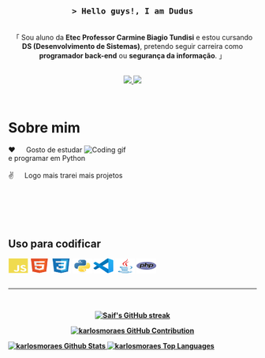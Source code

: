 <h3 align="center">
        <samp>&gt; Hello guys!, I am
                <b><a>Dudus</a></b>
        </samp>
</h3>

<p align="center">  
    <br>
    「 Sou aluno da <b>Etec Professor Carmine Biagio Tundisi</b> e estou cursando <b>DS (Desenvolvimento de Sistemas)</b>, pretendo seguir carreira como <b>programador back-end</b>  ou <b>segurança da informação</b>. 」
    <br>
    <br>
</p>

<p align="center">
 <a href="https://www.linkedin.com/in/karlos-eduardo-marques-araujo-de-moraes-2b531b293/" target="_blank">
  <img src="https://img.shields.io/badge/LinkedIn-0077B5?style=for-the-badge&logo=linkedin&logoColor=white"/>
 </a>
 <a href="https://www.instagram.com/_kadu.marques/" target="_blank">
  <img src="https://img.shields.io/badge/Instagram-fe4164?style=for-the-badge&logo=instagram&logoColor=white"/>
 </a> 
</p>
<br />

# Sobre mim
 
<p>
 <img align="right" width="350" src="/assets/programmer.gif" alt="Coding gif" />

  ❤️ &emsp; Gosto de estudar e programar em Python<br/><br/>
 ✌️ &emsp; Logo mais trarei mais projetos <br/><br/>
 

</p>

<br/>
<br/>
<br/>

## Uso para codificar
<b>
<img align="center" alt="Dudus-Js" height="30" width="40" src="https://raw.githubusercontent.com/devicons/devicon/master/icons/javascript/javascript-plain.svg">
  <img align="center" alt="Dudus-HTML" height="30" width="40" src="https://raw.githubusercontent.com/devicons/devicon/master/icons/html5/html5-original.svg">
  <img align="center" alt="Dudus-CSS" height="30" width="40" src="https://raw.githubusercontent.com/devicons/devicon/master/icons/css3/css3-original.svg">
  <img align="center" alt="Dudus-Python" height="30" width="40" src="https://raw.githubusercontent.com/devicons/devicon/master/icons/python/python-original.svg">
  <img align="center" alt="Dudus-VSCode" height="30" width="40" src="https://raw.githubusercontent.com/devicons/devicon/master/icons/vscode/vscode-original.svg">
  <img align="center" alt="Dudus-Java" height="30" width="40" src="https://raw.githubusercontent.com/devicons/devicon/master/icons/java/java-original.svg">
  <img align="center" alt="Dudus-PHP" height="30" width="40" src="https://raw.githubusercontent.com/devicons/devicon/master/icons/php/php-original.svg">
  

<br/>

<br/>
<hr/>
<br/>

<p align="center">
  <a href="https://github.com/karlosmoraes">
    <img src="https://github-readme-streak-stats.herokuapp.com/?user=karlosmoraes&theme=radical&border=7F3FBF&background=0D1117" alt="Saif's GitHub streak"/>
  </a>
</p>

<p align="center">
  <a href="https://github.com/karlosmoraes">
    <img src="https://github-profile-summary-cards.vercel.app/api/cards/profile-details?username=karlosmoraes&theme=radical" alt="karlosmoraes GitHub Contribution"/>
  </a>
</p>

<a> 
    <a href="https://github.com/karlosmoraes"><img alt="karlosmoraes Github Stats" src="https://denvercoder1-github-readme-stats.vercel.app/api?username=karlosmoraes&show_icons=true&count_private=true&theme=react&border_color=7F3FBF&bg_color=0D1117&title_color=F85D7F&icon_color=F8D866" height="192px" width="49.5%"/>
    </a>
  <a href="https://github.com/karlosmoraes"><img alt="karlosmoraes Top Languages" src="https://denvercoder1-github-readme-stats.vercel.app/api/top-langs/?username=karlosmoraes&langs_count=8&layout=compact&theme=react&border_color=7F3FBF&bg_color=0D1117&title_color=F85D7F&icon_color=F8D866" height="192px" width="49.5%"/>
  </a>
  <br/>
</a>



